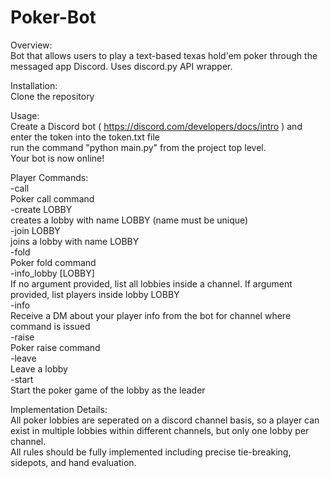 # Poker-Bot
Overview:  
Bot that allows users to play a text-based texas hold'em poker through the messaged app Discord. Uses discord.py API wrapper.  

Installation:  
Clone the repository  
  
Usage:  
Create a Discord bot ( https://discord.com/developers/docs/intro ) and enter the token into the token.txt file  
run the command "python main.py" from the project top level.  
Your bot is now online!  

Player Commands:  
-call  
Poker call command  
-create LOBBY  
creates a lobby with name LOBBY (name must be unique)  
-join LOBBY  
joins a lobby with name LOBBY  
-fold  
Poker fold command  
-info_lobby [LOBBY]  
If no argument provided, list all lobbies inside a channel. If argument provided, list players inside lobby LOBBY  
-info  
Receive a DM about your player info from the bot for channel where command is issued  
-raise  
Poker raise command  
-leave  
Leave a lobby  
-start  
Start the poker game of the lobby as the leader  

Implementation Details:  
All poker lobbies are seperated on a discord channel basis, so a player can exist in multiple lobbies within different channels, but only one lobby per channel.  
All rules should be fully implemented including precise tie-breaking, sidepots, and hand evaluation.  
